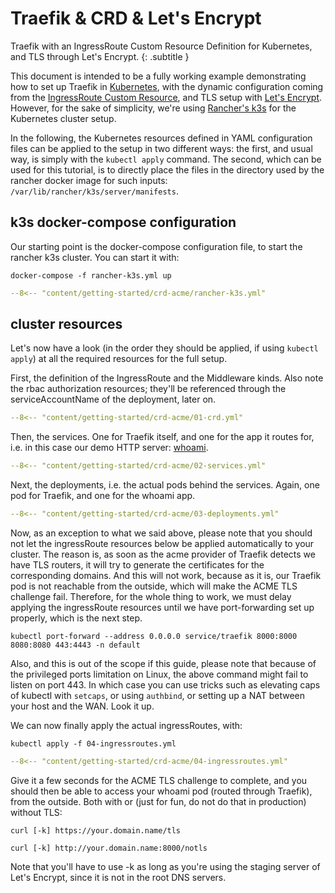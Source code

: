 # Traefik & CRD & Let's Encrypt

Traefik with an IngressRoute Custom Resource Definition for Kubernetes, and TLS through Let's Encrypt.
{: .subtitle }

This document is intended to be a fully working example demonstrating how to set up Traefik in [Kubernetes](https://kubernetes.io), with the dynamic configuration coming from the [IngressRoute Custom Resource](../../providers/kubernetes-crd.md), and TLS setup with [Let's Encrypt](https://letsencrypt.org). However, for the sake of simplicity, we're using [Rancher's k3s](https://github.com/rancher/k3s) for the Kubernetes cluster setup.

In the following, the Kubernetes resources defined in YAML configuration files can be applied to the setup in two different ways: the first, and usual way, is simply with the ```kubectl apply``` command. The second, which can be used for this tutorial, is to directly place the files in the directory used by the rancher docker image for such inputs: `/var/lib/rancher/k3s/server/manifests`.

## k3s docker-compose configuration

Our starting point is the docker-compose configuration file, to start the rancher k3s cluster. You can start it with:

```
docker-compose -f rancher-k3s.yml up
```

```yaml
--8<-- "content/getting-started/crd-acme/rancher-k3s.yml"
```

## cluster resources

Let's now have a look (in the order they should be applied, if using ```kubectl apply```) at all the required resources for the full setup.

First, the definition of the IngressRoute and the Middleware kinds. Also note the rbac authorization resources; they'll be referenced through the serviceAccountName of the deployment, later on.

```yaml
--8<-- "content/getting-started/crd-acme/01-crd.yml"
```

Then, the services. One for Traefik itself, and one for the app it routes for, i.e. in this case our demo HTTP server: [whoami](https://github.com/containous/whoami).

```yaml
--8<-- "content/getting-started/crd-acme/02-services.yml"
```

Next, the deployments, i.e. the actual pods behind the services. Again, one pod for Traefik, and one for the whoami app.

```yaml
--8<-- "content/getting-started/crd-acme/03-deployments.yml"
```

Now, as an exception to what we said above, please note that you should not let the ingressRoute resources below be applied automatically to your cluster. The reason is, as soon as the acme provider of Traefik detects we have TLS routers, it will try to generate the certificates for the corresponding domains. And this will not work, because as it is, our Traefik pod is not reachable from the outside, which will make the ACME TLS challenge fail. Therefore, for the whole thing to work, we must delay applying the ingressRoute resources until we have port-forwarding set up properly, which is the next step.

```
kubectl port-forward --address 0.0.0.0 service/traefik 8000:8000 8080:8080 443:4443 -n default
```

Also, and this is out of the scope if this guide, please note that because of the privileged ports limitation on Linux, the above command might fail to listen on port 443. In which case you can use tricks such as elevating caps of kubectl with ```setcaps```, or using ```authbind```, or setting up a NAT between your host and the WAN. Look it up.


We can now finally apply the actual ingressRoutes, with:

```
kubectl apply -f 04-ingressroutes.yml
```

```yaml
--8<-- "content/getting-started/crd-acme/04-ingressroutes.yml"
```

Give it a few seconds for the ACME TLS challenge to complete, and you should then be able to access your whoami pod (routed through Traefik), from the outside. Both with or (just for fun, do not do that in production) without TLS:

```
curl [-k] https://your.domain.name/tls
```

```
curl [-k] http://your.domain.name:8000/notls
```

Note that you'll have to use -k as long as you're using the staging server of Let's Encrypt, since it is not in the root DNS servers.
